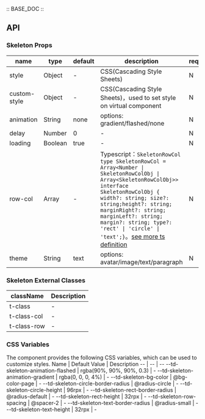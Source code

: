:: BASE_DOC ::

## API

### Skeleton Props

name | type | default | description | required
-- | -- | -- | -- | --
style | Object | - | CSS(Cascading Style Sheets) | N
custom-style | Object | - | CSS(Cascading Style Sheets)，used to set style on virtual component | N
animation | String | none | options: gradient/flashed/none | N
delay | Number | 0 | \- | N
loading | Boolean | true | \- | N
row-col | Array | - | Typescript：`SkeletonRowCol` `type SkeletonRowCol = Array<Number \| SkeletonRowColObj \| Array<SkeletonRowColObj>>` `interface SkeletonRowColObj { width?: string; size?: string;height?: string; marginRight?: string; marginLeft?: string; margin?: string; type?: 'rect' \| 'circle' \| 'text';}`。[see more ts definition](https://github.com/Tencent/tdesign-miniprogram/tree/develop/src/skeleton/type.ts) | N
theme | String | text | options: avatar/image/text/paragraph | N
### Skeleton External Classes

className | Description
-- | --
t-class | \-
t-class-col | \-
t-class-row | \-

### CSS Variables

The component provides the following CSS variables, which can be used to customize styles.
Name | Default Value | Description 
-- | -- | --
--td-skeleton-animation-flashed | rgba(90%, 90%, 90%, 0.3) | - 
--td-skeleton-animation-gradient | rgba(0, 0, 0, 4%) | - 
--td-skeleton-bg-color | @bg-color-page | - 
--td-skeleton-circle-border-radius | @radius-circle | - 
--td-skeleton-circle-height | 96rpx | - 
--td-skeleton-rect-border-radius | @radius-default | - 
--td-skeleton-rect-height | 32rpx | - 
--td-skeleton-row-spacing | @spacer-2 | - 
--td-skeleton-text-border-radius | @radius-small | - 
--td-skeleton-text-height | 32rpx | -